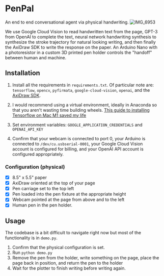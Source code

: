 # PenPal
An end to end conversational agent via physical handwriting.
![IMG_6953](https://user-images.githubusercontent.com/578640/185456872-fdfc5fdf-4053-4630-9a47-f570e6fc2f06.jpg)

We use Google Cloud Vision to read handwritten text from the page, GPT-3 from OpenAI to complete the text, neural network handwriting synthesis to synthesize the stroke trajectory for natural looking writing, and then finally the AxiDraw SDK to write the response on the paper. An Arduino Nano with a photoresistor in a custom 3D printed pen holder controls the "handoff" between human and machine.


## Installation
1. Install all the requirements in `requirements.txt`. 
Of particular note are: `tensorflow`, `opencv`, `pyfirmata`, `google-cloud-vision`, `openai`, and the [AxiDraw SDK](https://axidraw.com/doc/py_api/#installation).

2. I would recommend using a virtual environment, ideally in Anaconda so that you aren't wasting time building wheels.
[This guide to installing Tensorflow on Mac M1 saved my life](https://caffeinedev.medium.com/how-to-install-tensorflow-on-m1-mac-8e9b91d93706)

3. Set environment variables: `GOOGLE_APPLICATION_CREDENTIALS` and `OPENAI_API_KEY`

4. Confirm that your webcam is connected to port 0, your Arduino is connected to `/dev/cu.usbserial-0001`, your Google Cloud Vision account is configured for billing, and your OpenAI API account is configured appropriately.

### Configuration (physical)
* [x] 8.5" x 5.5" paper
* [x] AxiDraw oriented at the top of your page
* [x] Pen carriage set to the top left
* [x] Pen loaded into the pen fixture at the appropriate height
* [x] Webcam pointed at the page from above and to the left
* [x] Human pen in the pen holder.

## Usage
The codebase is a bit difficult to navigate right now but most of the functionality is in `demo.py`.
1. Confirm that the physical configuration is set.
2. Run `python demo.py`
3. Remove the pen from the holder, write something on the page, place the page back in position, and return the pen to the holder
4. Wait for the plotter to finish writing before writing again.
